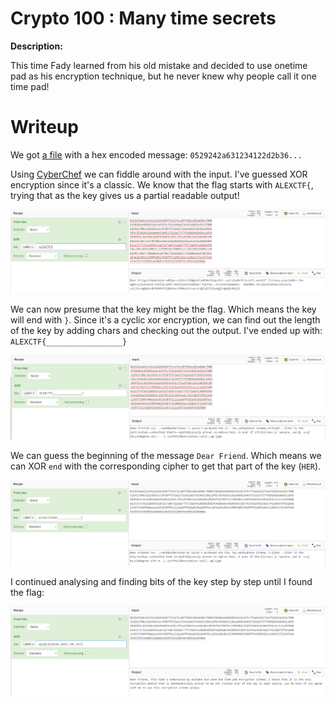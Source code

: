 # Crypto 100 : Many time secrets

**Description:**

This time Fady learned from his old mistake and decided to use onetime pad as his encryption technique, but he never knew why people call it one time pad!



# Writeup

We got [a file](files/msg) with a hex encoded message: `0529242a631234122d2b36...`

Using [CyberChef](https://gchq.github.io/CyberChef) we can fiddle around with the input. I've guessed XOR encryption since it's a classic. We know that the flag starts with `ALEXCTF{`, trying that as the key gives us a partial readable output!

![1](files/1.png?raw=true)

We can now presume that the key might be the flag. Which means the key will end with `}`. Since it's a cyclic xor encryption, we can find out the length of the key by adding chars and checking out the output. I've ended up with:
`ALEXCTF{_________________}`

![2](files/2.png?raw=true)

We can guess the beginning of the message `Dear Friend`. Which means we can XOR `end` with the corresponding cipher to get that part of the key (`HER`).

![3](files/3.png?raw=true)

I continued analysing and finding bits of the key step by step until I found the flag:

![4](files/4.png?raw=true)